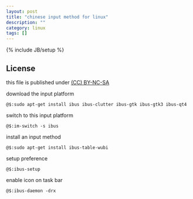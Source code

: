 ```yaml
---
layout: post
title: "chinese input method for linux"
description: ""
category: linux
tags: []
---
```

{% include JB/setup %}
## License
this file is published under [(CC) BY-NC-SA](http://creativecommons.org/licenses/by-nc-sa/3.0/)

download the input platform

    @$:sudo apt-get install ibus ibus-clutter ibus-gtk ibus-gtk3 ibus-qt4

switch to this input platform

    @$:im-switch -s ibus

install an input method

    @$:sudo apt-get install ibus-table-wubi

setup preference

    @$:ibus-setup

enable icon on task bar

    @$:ibus-daemon -drx

